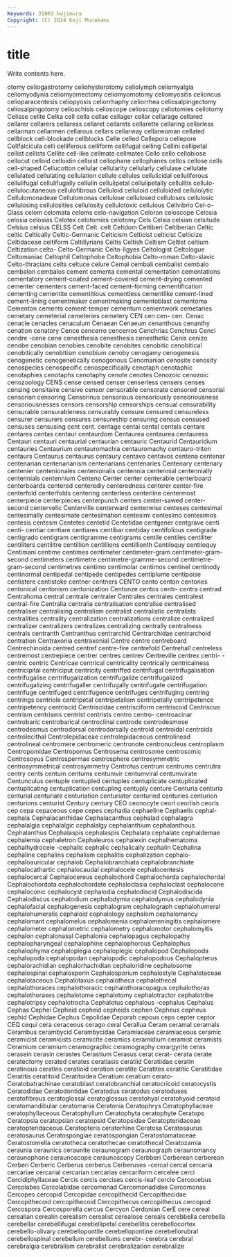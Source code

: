 ```yaml
---
Keywords: 31003 kojimura
Copyright: (C) 2024 Koji Murakami
---
```


# title

Write contents here.



otomy
celiogastrotomy celiohysterotomy celiolymph celiomyalgia celiomyodynia celiomyomectomy celiomyomotomy celiomyositis celioncus celioparacentesis
celiopyosis celiorrhaphy celiorrhea celiosalpingectomy celiosalpingotomy celioschisis celioscope celioscopy celiotomies celiotomy
Celisse celite Celka cell cella cellae cellager cellar cellarage cellared
cellarer cellarers cellaress cellaret cellarets cellarette cellaring cellarless cellarman cellarmen
cellarous cellars cellarway cellarwoman cellated cellblock cell-blockade cellblocks Celle celled
Cellepora cellepore Cellfalcicula celli celliferous celliform cellifugal celling Cellini cellipetal
cellist cellists Cellite cell-like cellmate cellmates Cello cello cellobiose cellocut
celloid celloidin celloist cellophane cellophanes cellos cellose cells cell-shaped Cellucotton
cellular cellularity cellularly cellulase cellulate cellulated cellulating cellulation cellule cellules
cellulicidal celluliferous cellulifugal cellulifugally cellulin cellulipetal cellulipetally cellulitis cellulo- cellulocutaneous
cellulofibrous Celluloid celluloid celluloided cellulolytic Cellulomonadeae Cellulomonas cellulose cellulosed celluloses
cellulosic cellulosing cellulosities cellulosity cellulotoxic cellulous Cellvibrio Cel-o-Glass celom celomata
celoms celo-navigation Celoron celoscope Celosia celosia celosias Celotex celotomies celotomy
Cels Celsia celsian celsitude Celsius celsius CELSS Celt Celt. celt
Celtdom Celtiberi Celtiberian Celtic celtic Celtically Celtic-Germanic Celticism Celticist celticist
Celticize Celtidaceae celtiform Celtillyrians Celtis Celtish Celtism Celtist celtium Celtization
celto- Celto-Germanic Celto-ligyes Celtologist Celtologue Celtomaniac Celtophil Celtophobe Celtophobia Celto-roman
Celto-slavic Celto-thracians celts celtuce celure Cemal cembali cembalist cembalo cembalon
cembalos cement cementa cemental cementation cementations cementatory cement-coated cement-covered cement-drying
cemented cementer cementers cement-faced cement-forming cementification cementing cementite cementitious cementless
cementlike cement-lined cement-lining cementmaker cementmaking cementoblast cementoma Cementon cements cement-temper
cementum cementwork cemetaries cemetary cemeterial cemeteries cemetery CEN cen cen-
cen. Cenac cenacle cenacles cenaculum Cenaean Cenaeum cenanthous cenanthy cenation
cenatory Cence cencerro cencerros Cenchrias Cenchrus Cenci cendre -cene cene
cenesthesia cenesthesis cenesthetic Cenis cenizo cenobe cenobian cenobies cenobite cenobites
cenobitic cenobitical cenobitically cenobitism cenobium cenoby cenogamy cenogenesis cenogenetic cenogenetically
cenogonous Cenomanian cenosite cenosity cenospecies cenospecific cenospecifically cenotaph cenotaphic cenotaphies
cenotaphs cenotaphy cenote cenotes Cenozoic cenozoic cenozoology CENS cense censed
censer censerless censers censes censing censitaire censive censor censorable censorate
censored censorial censorian censoring Censorinus censorious censoriously censoriousness censoriousnesses censors
censorship censorships censual censurability censurable censurableness censurably censure censured censureless
censurer censurers censures censureship censuring census censused censuses censusing cent
cent. centage centai cental centals centare centares centas centaur centaurdom
Centaurea centaurea centauress Centauri centauri centaurial centaurian centauric Centaurid Centauridium
centauries Centaurium centauromachia centauromachy centauro-triton centaurs Centaurus centaurus centaury centavo
centavos centena centenar centenarian centenarianism centenarians centenaries Centenary centenary centenier
centenionales centenionalis centennia centennial centennially centennials centennium Centeno Center center
centerable centerboard centerboards centered centeredly centeredness centerer center-fire centerfold centerfolds
centering centerless centerline centermost centerpiece centerpieces centerpunch centers center-sawed center-second
centervelic Centerville centerward centerwise centeses centesimal centesimally centesimate centesimation centesimi
centesimo centesimos centesis centesm Centetes centetid Centetidae centgener centgrave centi
centi- centiar centiare centiares centibar centiday centifolious centigrade centigrado centigram
centigramme centigrams centile centiles centiliter centiliters centilitre centillion centillions centillionth
Centiloquy centiloquy Centimani centime centimes centimeter centimeter-gram centimeter-gram-second centimeters centimetre
centimetre-gramme-second centimetre-gram-second centimetres centimo centimolar centimos centinel centinody centinormal centipedal
centipede centipedes centiplume centipoise centistere centistoke centner centners CENTO cento
centon centones centonical centonism centonization Centonze centos centr- centra centrad
Centrahoma central centrale centraler Centrales centrales centralest central-fire Centralia centralia
centralisation centralise centralised centraliser centralising centralism centralist centralistic centralists centralities
centrality centralization centralizations centralize centralized centralizer centralizers centralizes centralizing centrally
centralness centrals centranth Centranthus centrarchid Centrarchidae centrarchoid centration Centraxonia centraxonial
Centre centre centreboard Centrechinoida centred centref centre-fire centrefold Centrehall centreless
centremost centrepiece centrer centres centrev Centreville centrex centri- -centric centric
Centricae centrical centricality centrically centricalness centricipital centriciput centricity centriffed centrifugal
centrifugalisation centrifugalise centrifugalization centrifugalize centrifugalized centrifugalizing centrifugaller centrifugally centrifugate centrifugation
centrifuge centrifuged centrifugence centrifuges centrifuging centring centrings centriole centripetal centripetalism
centripetally centripetence centripetency centriscid Centriscidae centrisciform centriscoid Centriscus centrism centrisms
centrist centrists centro centro- centroacinar centrobaric centrobarical centroclinal centrode centrodesmose
centrodesmus centrodorsal centrodorsally centroid centroidal centroids centrolecithal Centrolepidaceae centrolepidaceous centrolinead
centrolineal centromere centromeric centronote centronucleus centroplasm Centropomidae Centropomus Centrosema centrosome
centrosomic Centrosoyus Centrospermae centrosphere centrosymmetric centrosymmetrical centrosymmetry Centrotus centrum centrums
centrutra centry cents centum centums centumvir centumviral centumvirate Centunculus centuple
centupled centuples centuplicate centuplicated centuplicating centuplication centupling centuply centure Centuria
centuria centurial centuriate centuriation centuriator centuried centuries centurion centurions centurist
Century century CEO ceonocyte ceorl ceorlish ceorls cep cepa cepaceous
cepe cepes cephadia cephaeline Cephaelis cephal- cephala Cephalacanthidae Cephalacanthus cephalad
cephalagra cephalalgia cephalalgic cephalalgy cephalanthium cephalanthous Cephalanthus Cephalaspis cephalaspis Cephalata
cephalate cephaldemae cephalemia cephaletron Cephaleuros cephalexin cephalhematoma cephalhydrocele -cephalic cephalic
cephalically cephalin Cephalina cephaline cephalins cephalism cephalitis cephalization cephalo- cephaloauricular
cephalob Cephalobranchiata cephalobranchiate cephalocathartic cephalocaudal cephalocele cephalocentesis cephalocercal Cephalocereus cephalochord
Cephalochorda cephalochordal Cephalochordata cephalochordate cephaloclasia cephaloclast cephalocone cephaloconic cephalocyst cephalodia
cephalodiscid Cephalodiscida Cephalodiscus cephalodium cephalodymia cephalodymus cephalodynia cephalofacial cephalogenesis cephalogram
cephalograph cephalohumeral cephalohumeralis cephaloid cephalology cephalom cephalomancy cephalomant cephalomelus cephalomenia
cephalomeningitis cephalomere cephalometer cephalometric cephalometry cephalomotor cephalomyitis cephalon cephalonasal Cephalonia
cephalopagus cephalopathy cephalopharyngeal cephalophine cephalophorous Cephalophus cephalophyma cephaloplegia cephaloplegic cephalopod
Cephalopoda cephalopoda cephalopodan cephalopodic cephalopodous Cephalopterus cephalorachidian cephalorhachidian cephaloridine cephalosome
cephalospinal cephalosporin Cephalosporium cephalostyle Cephalotaceae cephalotaceous Cephalotaxus cephalotheca cephalothecal cephalothoraces
cephalothoracic cephalothoracopagus cephalothorax cephalothoraxes cephalotome cephalotomy cephalotractor cephalotribe cephalotripsy cephalotrocha
Cephalotus cephalous -cephalus Cephalus Cephas Cephei Cepheid cepheid cepheids cephen
Cepheus cepheus cephid Cephidae Cephus Cepolidae Ceporah cepous ceps cepter
ceptor CEQ cequi cera ceraceous cerago ceral Cerallua Ceram ceramal
ceramals Cerambus cerambycid Cerambycidae Ceramiaceae ceramiaceous ceramic ceramicist ceramicists ceramicite
ceramics ceramidium ceramist ceramists Ceramium ceramium ceramographic ceramography cerargyrite ceras
cerasein cerasin cerastes Cerastium Cerasus cerat cerat- cerata cerate ceratectomy
cerated cerates ceratiasis ceratiid Ceratiidae ceratin ceratinous ceratins ceratioid ceration
ceratite Ceratites ceratitic Ceratitidae Ceratitis ceratitoid Ceratitoidea Ceratium ceratium cerato-
Ceratobatrachinae ceratoblast ceratobranchial ceratocricoid ceratocystis Ceratodidae Ceratodontidae Ceratodus ceratodus ceratoduses
ceratofibrous ceratoglossal ceratoglossus ceratohyal ceratohyoid ceratoid ceratomandibular ceratomania Ceratonia Ceratophrys
Ceratophyllaceae ceratophyllaceous Ceratophyllum Ceratophyta ceratophyte Ceratops Ceratopsia ceratopsian ceratopsid Ceratopsidae
Ceratopteridaceae ceratopteridaceous Ceratopteris ceratorhine Ceratosa Ceratosaurus ceratosaurus Ceratospongiae ceratospongian Ceratostomataceae
Ceratostomella ceratotheca ceratothecae ceratothecal Ceratozamia ceraunia ceraunics ceraunite ceraunogram ceraunograph
ceraunomancy ceraunophone ceraunoscope ceraunoscopy Cerbberi Cerberean cerberean Cerberi Cerberic Cerberus
cerberus Cerberuses -cercal cercal cercaria cercariae cercarial cercarian cercarias cercariform
cercelee cerci Cercidiphyllaceae Cercis cercis cercises cercis-leaf cercle Cercocebus Cercolabes
Cercolabidae cercomonad Cercomonadidae Cercomonas Cercopes cercopid Cercopidae cercopithecid Cercopithecidae Cercopithecoid
cercopithecoid Cercopithecus cercopithecus cercopod Cercospora Cercosporella cercus Cercyon Cerdonian CerE
cere cereal cerealian cerealin cerealism cerealist cerealose cereals cerebbella cerebella
cerebellar cerebellifugal cerebellipetal cerebellitis cerebellocortex cerebello-olivary cerebellopontile cerebellopontine cerebellorubral cerebellospinal
cerebellum cerebellums cerebr- cerebra cerebral cerebralgia cerebralism cerebralist cerebralization cerebralize

